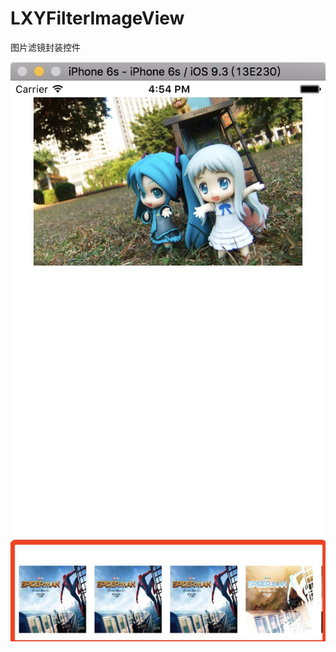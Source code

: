 # LXYFilterImageView
图片滤镜封装控件

 ![image](https://github.com/xlgy/LXYFilterImageView/blob/master/aa.png)
